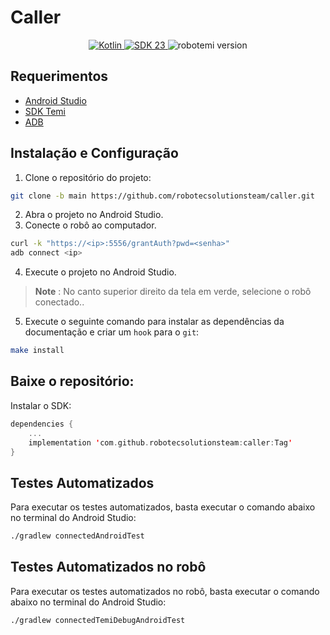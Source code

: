 # **Caller**

<p align="center">
  <a href="https://kotlinlang.org/">
    <img src="https://img.shields.io/badge/Kotlin-Latest%20Version-purple.svg" alt="Kotlin">
  </a>
  <a href="https://developer.android.com/about/versions/6.0">
    <img src="https://img.shields.io/badge/SDK-23-orange.svg" alt="SDK 23">
  </a>
  <img src="https://img.shields.io/badge/robotemi-1.132.1-green.svg" alt="robotemi version">
</p>

## **Requerimentos**

* [Android Studio](https://developer.android.com/studio?gclid=CjwKCAjwtuOlBhBREiwA7agf1q-5Y_UCpO0OgNYiiTbKC7T8WQ87M9ijPi1RKZNYm2wnHBbD4WiPTxoCHm8QAvD_BwE&gclsrc=aw.ds)
* [SDK Temi](https://github.com/robotemi/sdk)
* [ADB](https://developer.android.com/studio/command-line/adb?hl=pt-br)

## **Instalação e Configuração**

1. Clone o repositório do projeto:
```bash
git clone -b main https://github.com/robotecsolutionsteam/caller.git
```

2. Abra o projeto no Android Studio.
3. Conecte o robô ao computador.
```bash
curl -k "https://<ip>:5556/grantAuth?pwd=<senha>"
adb connect <ip>
```
4. Execute o projeto no Android Studio.

  > **Note** :
  > No canto superior direito da tela em verde, selecione o robô conectado..

5. Execute o seguinte comando para instalar as dependências da documentação e criar um `hook` para o `git`:
```bash
make install
```


## **Baixe o repositório:**
Instalar o SDK:

```kotlin
dependencies {
	...
	implementation 'com.github.robotecsolutionsteam:caller:Tag'
}
```

## **Testes Automatizados**

Para executar os testes automatizados, basta executar o comando abaixo no terminal do Android Studio:
```bash
./gradlew connectedAndroidTest
```

## **Testes Automatizados no robô**

Para executar os testes automatizados no robô, basta executar o comando abaixo no terminal do Android Studio:
```bash
./gradlew connectedTemiDebugAndroidTest
```

